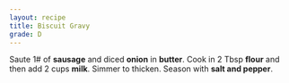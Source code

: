 ```yaml
---
layout: recipe
title: Biscuit Gravy
grade: D
---
```

<!-- stub -->
Saute 1# of **sausage** and diced **onion** in **butter**. Cook in 2 Tbsp **flour** and then 
add 2 cups **milk**. Simmer to thicken. Season with **salt and pepper**.
<!-- endstub -->
